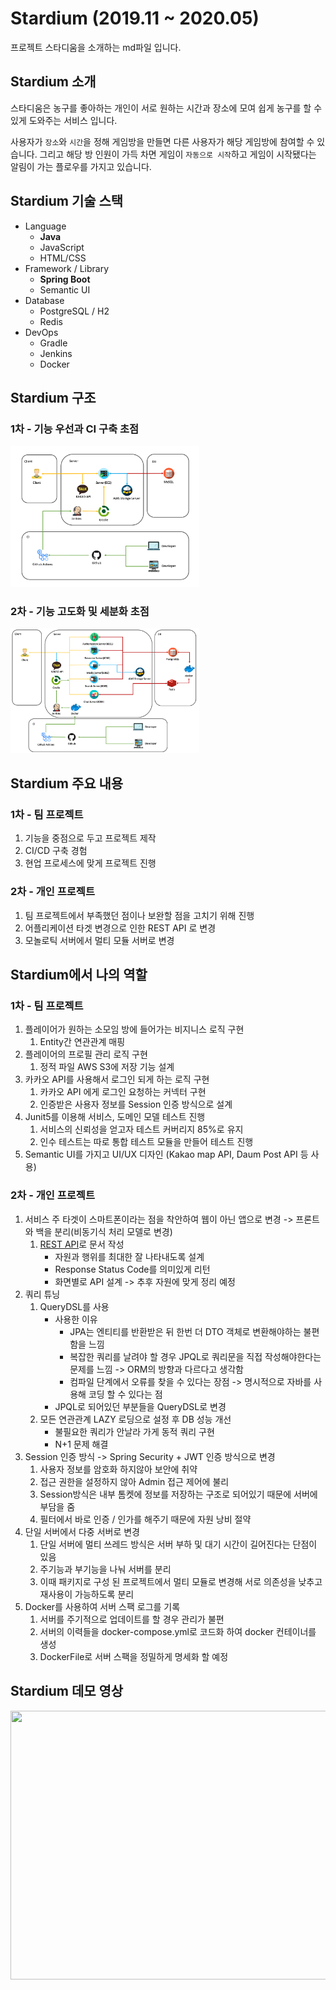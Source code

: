 # Stardium (2019.11 ~ 2020.05)

프로젝트 스타디움을 소개하는 md파일 입니다. 

## Stardium 소개

스타디움은 농구를 좋아하는 개인이 서로 원하는 시간과 장소에 모여 쉽게 농구를 할 수 있게 도와주는 서비스 입니다. 

사용자가 ``장소``와 ``시간``을 정해 게임방을 만들면 다른 사용자가 해당 게임방에 참여할 수 있습니다. 그리고 해당 방 인원이 가득 차면 게임이 ``자동으로 시작``하고 게임이 시작됐다는 알림이 가는 플로우를 가지고 있습니다.

## Stardium 기술 스택

* Language
  * **Java**
  * JavaScript
  * HTML/CSS
* Framework / Library
  * **Spring Boot**
  * Semantic UI
* Database
  * PostgreSQL / H2
  * Redis
* DevOps
  * Gradle
  * Jenkins
  * Docker

## Stardium 구조

### 1차 - 기능 우선과 CI 구축 초점

<img src="https://github.com/backlo/stardium/blob/master/docs/images/Architecture1.png" width="60%" height="50%"/>

### 2차 - 기능 고도화 및 세분화 초점

<img src="https://github.com/backlo/stardium/blob/master/docs/images/Architecture2.png" width="60%" height="50%"/>

## Stardium 주요 내용

### 1차 - 팀 프로젝트

1. 기능을 중점으로 두고 프로젝트 제작
2. CI/CD 구축 경험
3. 현업 프로세스에 맞게 프로젝트 진행

### 2차 - 개인 프로젝트

1. 팀 프로젝트에서 부족했던 점이나 보완할 점을 고치기 위해 진행
2. 어플리케이션 타겟 변경으로 인한 REST API 로 변경
3. 모놀로틱 서버에서 멀티 모듈 서버로 변경

## Stardium에서 나의 역할

### 1차 - 팀 프로젝트

1. 플레이어가 원하는 소모임 방에 들어가는 비지니스 로직 구현
   1. Entity간 연관관계 매핑
2. 플레이어의 프로필 관리 로직 구현
   1. 정적 파일 AWS S3에 저장 기능 설계
3. 카카오 API를 사용해서 로그인 되게 하는 로직 구현
   1. 카카오 API 에게 로그인 요청하는 커넥터 구현
   2. 인증받은 사용자 정보를 Session 인증 방식으로 설계
4. Junit5를 이용해 서비스, 도메인 모델 테스트 진행
   1. 서비스의 신뢰성을 얻고자 테스트 커버리지 85%로 유지
   2. 인수 테스트는 따로 통합 테스트 모듈을 만들어 테스트 진행 
5. Semantic UI를 가지고 UI/UX 디자인 (Kakao map API, Daum Post API 등 사용)

### 2차 - 개인 프로젝트

1. 서비스 주 타겟이 스마트폰이라는 점을 착안하여 웹이 아닌 앱으로 변경 -> 프론트와 백을 분리(비동기식 처리 모델로 변경)
   1. [REST API](https://github.com/backlo/stardium/blob/master/docs/api/Stardium%20API.md)로 문서 작성
      * 자원과 행위를 최대한 잘 나타내도록 설계
      * Response Status Code를 의미있게 리턴
      * 화면별로 API 설계 -> 추후 자원에 맞게 정리 예정
2. 쿼리 튜닝
   1. QueryDSL를 사용
      * 사용한 이유
        * JPA는 엔티티를 반환받은 뒤 한번 더 DTO 객체로 변환해야하는 불편함을 느낌
        * 복잡한 쿼리를 날려야 할 경우 JPQL로 쿼리문을 직접 작성해야한다는 문제를 느낌 -> ORM의 방향과 다르다고 생각함
        * 컴파일 단계에서 오류를 찾을 수 있다는 장점 -> 명시적으로 자바를 사용해 코딩 할 수 있다는 점
      * JPQL로 되어있던 부분들을 QueryDSL로 변경
   2. 모든 연관관계 LAZY 로딩으로 설정 후 DB 성능 개선
      * 불필요한 쿼리가 안날라 가게 동적 쿼리 구현
      * N+1 문제 해결
3. Session 인증 방식  -> Spring Security + JWT 인증 방식으로 변경
   1. 사용자 정보를 암호화 하지않아 보안에 취약
   2. 접근 권한을 설정하지 않아 Admin 접근 제어에 불리
   3. Session방식은 내부 톰켓에 정보를 저장하는 구조로 되어있기 때문에 서버에 부담을 줌
   4. 필터에서 바로 인증 / 인가를 해주기 때문에 자원 낭비 절약
4. 단일 서버에서 다중 서버로 변경
   1. 단일 서버에 멀티 쓰레드 방식은 서버 부하 및 대기 시간이 길어진다는 단점이 있음
   2. 주기능과 부기능을 나눠 서버를 분리
   3. 이때 패키지로 구성 된 프로젝트에서 멀티 모듈로 변경해 서로 의존성을 낮추고 재사용이 가능하도록 분리
5. Docker를 사용하여 서버 스팩 로그를 기록
   1. 서버를 주기적으로 업데이트를 할 경우 관리가 불편
   2. 서버의 이력들을 docker-compose.yml로 코드화 하여 docker 컨테이너를 생성
   3. DockerFile로 서버 스팩을 정밀하게 명세화 할 예정

## Stardium 데모 영상

<a target="_blank" href="https://www.youtube.com/watch?v=wkLuv0CkU60"><img src="https://i.imgur.com/Of7l1e1.png" width="750" height="430" /></a>